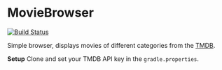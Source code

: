 # MovieBrowser

[![Build Status](https://travis-ci.com/harmittaa/MovieBrowser.svg?branch=main)](https://travis-ci.com/harmittaa/MovieBrowser)

Simple browser, displays movies of different categories from the [TMDB](https://www.themoviedb.org/).

**Setup**
Clone and set your TMDB API key in the `gradle.properties`.
